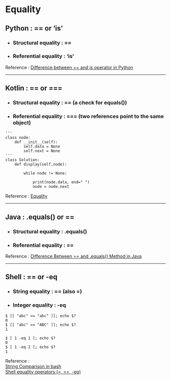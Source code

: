 # Equality


## Python : == or ‘is’

* ### Structural equality : == 

* ### Referential equality : ‘is’


Reference : [Difference between == and is operator in Python](https://www.geeksforgeeks.org/difference-operator-python/)

---

## Kotlin : == or ===

* ### Structural equality : == (a check for equals())

* ### Referential equality : === (two references point to the same object)


```
'''
class node:
    def __init__(self):
        self.data = None
        self.next = None
'''
class Solution:
    def display(self,node):
        
        while node != None:
                
            print(node.data, end=" ")
            node = node.next
```

Reference : [Equality](https://kotlinlang.org/docs/equality.html#referential-equality)


---

## Java : .equals() or ==

* ### Structural equality : .equals()

* ### Referential equality : ==  
 
Reference : [Difference Between == and .equals() Method in Java](https://www.geeksforgeeks.org/difference-between-and-equals-method-in-java/)


---

## Shell : == or -eq

* ### String equality : == (also =)  	
* ### Integer equality : -eq	  

```
$ [[ "abc" == "abc" ]]; echo $?
0
$ [[ "abc" == "ABC" ]]; echo $?
1

$ [ 1 -eq 1 ]; echo $?
0
$ [ 1 -eq 2 ]; echo $?
1
```

Reference :   
[String Comparison in bash](https://devmanual.gentoo.org/tools-reference/bash/index.html)  
[Shell equality operators (=, ==, -eq)](https://localcoder.org/shell-equality-operators-eq)
